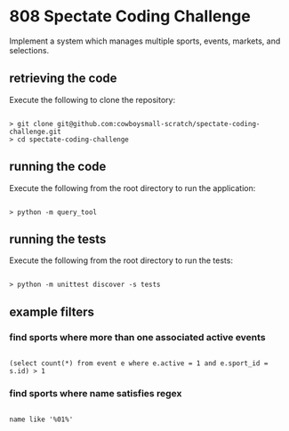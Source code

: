 # 808 Spectate Coding Challenge

Implement a system which manages multiple sports, events, markets, and selections.



## retrieving the code

Execute the following to clone the repository:

```

> git clone git@github.com:cowboysmall-scratch/spectate-coding-challenge.git 
> cd spectate-coding-challenge 

```


## running the code

Execute the following from the root directory to run the application:

```

> python -m query_tool 

```


## running the tests

Execute the following from the root directory to run the tests:

```

> python -m unittest discover -s tests

```



## example filters

### find sports where more than one associated active events 

```

(select count(*) from event e where e.active = 1 and e.sport_id = s.id) > 1

```

### find sports where name satisfies regex

```

name like '%01%'

```
